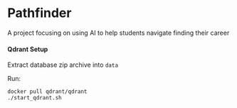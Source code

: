 # Pathfinder
A project focusing on using AI to help students navigate finding their career


#### Qdrant Setup

Extract database zip archive into `data`

Run:

    docker pull qdrant/qdrant
    ./start_qdrant.sh
